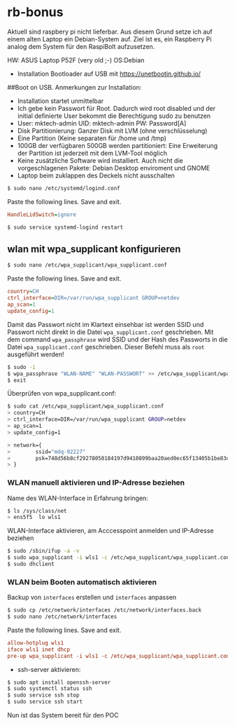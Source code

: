 # rb-bonus

Aktuell sind raspbery pi nicht lieferbar. Aus diesem Grund setze ich auf einem alten Laptop ein Debian-System auf.
Ziel ist es, ein Raspberry Pi analog dem System für den RaspiBolt aufzusetzen.

HW: ASUS Laptop P52F (very old ;-)
OS:Debian
- Installation Bootloader auf USB mit https://unetbootin.github.io/

##Boot on USB. Anmerkungen zur Installation:

- Installation startet unmittelbar
- Ich gebe kein Passwort für Root. Dadurch wird root disabled und der initial definierte User bekommt die Berechtigung sudo zu benutzen
- User: mktech-admin UID: mktech-admin PW: Password[A]
- Disk Partitionierung: Ganzer Disk mit LVM (ohne verschlüsselung)
- Eine Partition (Keine separaten für /home und /tmp) 
- 100GB der verfügbaren 500GB werden partitioniert: Eine Erweiterung der Partition ist jederzeit mit dem LVM-Tool möglich
- Keine zusätzliche Software wird installiert. Auch nicht die vorgeschlagenen Pakete: Debian Desktop enviroment und GNOME
- Laptop beim zuklappen des Deckels nicht ausschalten

```sh
$ sudo nano /etc/systemd/logind.conf
```

Paste the following lines. Save and exit.

```ini
HandleLidSwitch=ignore
```
  ```sh
$ sudo service systemd-logind restart
  ```

## wlan mit wpa_supplicant konfigurieren
   ```sh
   $ sudo nano /etc/wpa_supplicant/wpa_supplicant.conf
   ```
   Paste the following lines. Save and exit.
   ```ini
   country=CH
   ctrl_interface=DIR=/var/run/wpa_supplicant GROUP=netdev
   ap_scan=1
   update_config=1
   ```

Damit das Passwort nicht im Klartext einsehbar ist werden SSID und Passwort nicht direkt in die Datei `wpa_supplicant.conf` geschrieben. Mit dem command `wpa_passphrase`  wird SSID und der Hash des Passworts in die Datei `wpa_supplicant.conf` geschrieben. Dieser Befehl muss als `root` ausgeführt werden!
   ```sh
  $ sudo -i
  $ wpa_passphrase "WLAN-NAME" "WLAN-PASSWORT" >> /etc/wpa_supplicant/wpa_supplicant.conf
  $ exit
   ```
Überprüfen von wpa_supplicant.conf:
  ```sh
  $ sudo cat /etc/wpa_supplicant/wpa_supplicant.conf
  > country=CH
  > ctrl_interface=DIR=/var/run/wpa_supplicant GROUP=netdev
  > ap_scan=1
  > update_config=1
  
  > network={
  >        ssid="mdq-92227"
  >        psk=748d56b8cf29278050184197d9410899baa20aed0ec65f13405b1be83d1ddd70
  > }
  ```
### WLAN manuell aktivieren und IP-Adresse beziehen
  Name des WLAN-Interface in Erfahrung bringen:
  ```sh
  $ ls /sys/class/net
  > ens5f5  lo wls1
  ```
  WLAN-Interface aktivieren, am Acccesspoint anmelden und IP-Adresse beziehen
  ```sh
  $ sudo /sbin/ifup -a -v
  $ sudo wpa_supplicant -i wls1 -c /etc/wpa_supplicant/wpa_supplicant.conf &
  $ sudo dhclient
  ```
### WLAN beim Booten automatisch aktivieren
  Backup von `interfaces` erstellen und `interfaces` anpassen
  ```sh
  $ sudo cp /etc/network/interfaces /etc/network/interfaces.back
  $ sudo nano /etc/network/interfaces
  ```
  Paste the following lines. Save and exit.
  ```ini
  allow-hotplug wls1
  iface wls1 inet dhcp
  pre-up wpa_supplicant -i wls1 -c /etc/wpa_supplicant/wpa_supplicant.conf
  ```

  - ssh-server aktivieren:
  ```sh
  $ sudo apt install openssh-server
  $ sudo systemctl status ssh
  $ sudo service ssh stop
  $ sudo service ssh start
  ```
  Nun ist das System bereit für den POC

